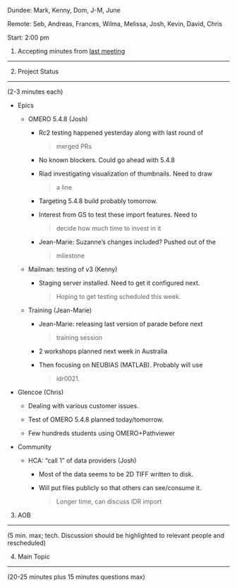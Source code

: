 Dundee: Mark, Kenny, Dom, J-M, June

Remote: Seb, Andreas, Frances, Wilma, Melissa, Josh, Kevin, David, Chris

Start: 2:00 pm

1. Accepting minutes from [<u>last meeting</u>](https://drive.google.com/open?id=1TndXeC3wQSZVEaB5ZGpEAaPRl1QAufSI)
-------------------------------------------------------------------------------------------------------------------

2. Project Status
-----------------

(2-3 minutes each)

-   Epics

    -   OMERO 5.4.8 (Josh)

        -   Rc2 testing happened yesterday along with last round of
            > merged PRs

        -   No known blockers. Could go ahead with 5.4.8

        -   Riad investigating visualization of thumbnails. Need to draw
            > a line

        -   Targeting 5.4.8 build probably tomorrow.

        -   Interest from GS to test these import features. Need to
            > decide how much time to invest in it

        -   Jean-Marie: Suzanne’s changes included? Pushed out of the
            > milestone

    -   Mailman: testing of v3 (Kenny)

        -   Staging server installed. Need to get it configured next.
            > Hoping to get testing scheduled this week.

    -   Training (Jean-Marie)

        -   Jean-Marie: releasing last version of parade before next
            > training session

        -   2 workshops planned next week in Australia

        -   Then focusing on NEUBIAS (MATLAB). Probably will use
            > idr0021.

-   Glencoe (Chris)

    -   Dealing with various customer issues.

    -   Test of OMERO 5.4.8 planned today/tomorrow.

    -   Few hundreds students using OMERO+Pathviewer

-   Community

    -   HCA: “call 1” of data providers (Josh)

        -   Most of the data seems to be 2D TIFF written to disk.

        -   Will put files publicly so that others can see/consume it.
            > Longer time, can discuss IDR import

3. AOB
------

(5 min. max; tech. Discussion should be highlighted to relevant people
and rescheduled)

4. Main Topic
-------------

(20-25 minutes plus 15 minutes questions max)

